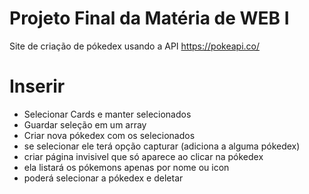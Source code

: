 # Projeto Final da Matéria de WEB I

Site de criação de pókedex usando a API https://pokeapi.co/

# Inserir
- Selecionar Cards e manter selecionados
- Guardar seleção em um array
- Criar nova pókedex com os selecionados
- se selecionar ele terá opção capturar (adiciona a alguma pókedex)
- criar página invisivel que só aparece ao clicar na pókedex
- ela listará os pókemons apenas por nome ou icon
- poderá selecionar a pókedex e deletar